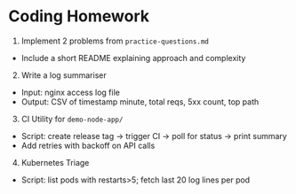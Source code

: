 # Coding Homework

1. Implement 2 problems from `practice-questions.md`

- Include a short README explaining approach and complexity

2. Write a log summariser

- Input: nginx access log file
- Output: CSV of timestamp minute, total reqs, 5xx count, top path

3. CI Utility for `demo-node-app/`

- Script: create release tag → trigger CI → poll for status → print summary
- Add retries with backoff on API calls

4. Kubernetes Triage

- Script: list pods with restarts>5; fetch last 20 log lines per pod
